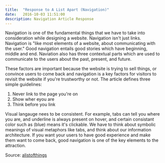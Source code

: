 ```yaml
---
title:  "Response to A List Apart (Navigation)"
date:   2016-10-03 11:51:00
description: Navigation Article Response
---
```


Navigation is one of the fundamental things that we have to take into consideration while designing a website. Navigation isn't just links. Navigation is "like most elements of a website, about communicating with the user." Good navigation entails good stories which have beginning, middle and end. Naviation also has three contextual parts which are used to communicate to the users about the past, present, and future. 

These factors are important because the website is trying to sell things, or convince users to come back and navigation is a key factors for visitors to revisit the website if you're trustworthy or not. The article defines three simple guidelines:

1. Never link to the page you're on
2. Show wher eyou are
3. Think before you link

Visual langauge nees to be consistent. For example, tabs can tell you where you are, and underline is always present on hover, and certain consistant color such as (blue) means it's clickable. We have to think about symbolic meanings of visual metaphors like tabs, and think about our information architecture. If you want your users to have good experience and make them want to come back, good navigation is one of the key elements to the attraction.


Source: [alistofthings]

[alistofthings]: http://alistapart.com/article/whereami
